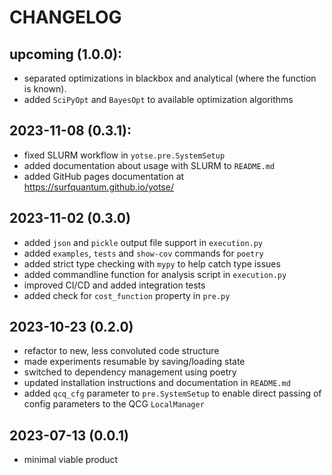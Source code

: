 CHANGELOG
=========

[//]: # (For more details refer to the [documentation]&#40;&#41;.)

upcoming (1.0.0):
---
* separated optimizations in blackbox and analytical (where the function is known).
* added `SciPyOpt` and `BayesOpt` to available optimization algorithms

2023-11-08 (0.3.1):
---
* fixed SLURM workflow in `yotse.pre.SystemSetup`
* added documentation about usage with SLURM to `README.md`
* added GitHub pages documentation at https://surfquantum.github.io/yotse/


2023-11-02 (0.3.0)
---
* added `json` and `pickle` output file support in `execution.py`
* added `examples`, `tests` and `show-cov` commands for `poetry`
* added strict type checking with `mypy` to help catch type issues
* added commandline function for analysis script in `execution.py`
* improved CI/CD and added integration tests
* added check for `cost_function` property in `pre.py`


2023-10-23 (0.2.0)
---
* refactor to new, less convoluted code structure
* made experiments resumable by saving/loading state
* switched to dependency management using poetry
* updated installation instructions and documentation in `README.md`
* added `qcq_cfg` parameter to `pre.SystemSetup` to enable direct passing of config parameters to the QCG `LocalManager`


2023-07-13 (0.0.1)
---
* minimal viable product
